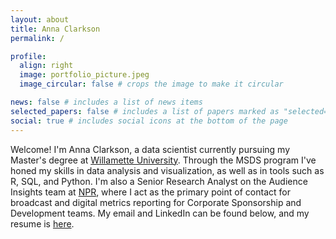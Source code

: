 ```yaml
---
layout: about
title: Anna Clarkson
permalink: /

profile:
  align: right
  image: portfolio_picture.jpeg
  image_circular: false # crops the image to make it circular

news: false # includes a list of news items
selected_papers: false # includes a list of papers marked as "selected={true}"
social: true # includes social icons at the bottom of the page
---
```


Welcome! I'm Anna Clarkson, a data scientist currently pursuing my Master's degree at [Willamette University](https://willamette.edu/computing/programs/data-science-ms/index.html). Through the MSDS program I've honed my skills in data analysis and visualization, as well as in tools such as R, SQL, and Python. I'm also a Senior Research Analyst on the Audience Insights team at [NPR](http://www.npr.org), where I act as the primary point of contact for broadcast and digital metrics reporting for Corporate Sponsorship and Development teams. My email and LinkedIn can be found below, and my resume is [here](https://github.com/annaclarkson1/annaclarkson1.github.io/blob/0f8c4b6f6923e744de8b8d80b6b967efcc06e717/assets/pdf/Anna%20Clarkson%20Resume%202024.pdf). 
